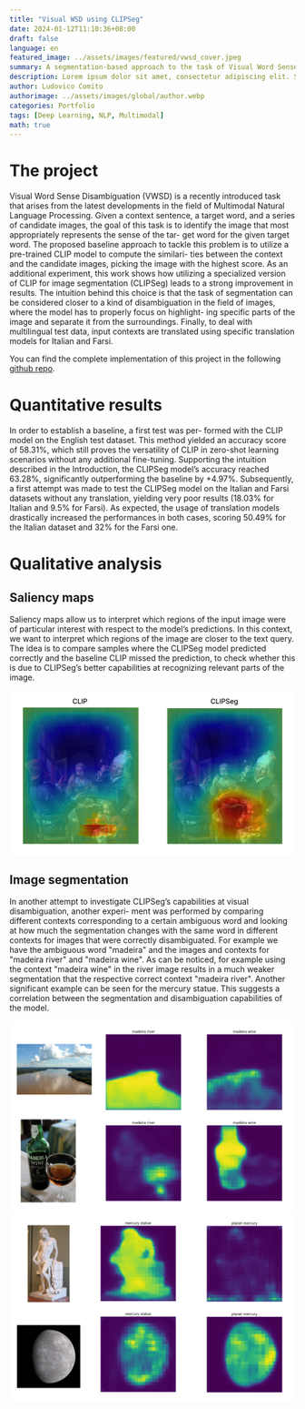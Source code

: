 ```yaml
---
title: "Visual WSD using CLIPSeg"
date: 2024-01-12T11:10:36+08:00
draft: false
language: en
featured_image: ../assets/images/featured/vwsd_cover.jpeg
summary: A segmentation-based approach to the task of Visual Word Sense Disambiguation
description: Lorem ipsum dolor sit amet, consectetur adipiscing elit. Sed cursus, odio nec venenatis lacinia, lacus lectus varius nisi, in tristique mi purus ut libero. Vestibulum vel convallis felis. Ut finibus lorem vestibulum lobortis rhoncus.
author: Ludovico Comito
authorimage: ../assets/images/global/author.webp
categories: Portfolio
tags: [Deep Learning, NLP, Multimodal]
math: true
---
```


# **The project**
 
Visual Word Sense Disambiguation (VWSD) is a recently introduced task that arises from the latest developments in the field of Multimodal Natural Language Processing. Given a context sentence, a target word, and a series of candidate images, the goal of this task is to identify the image that most appropriately represents the sense of the tar- get word for the given target word. The proposed baseline approach to tackle this problem is to utilize a pre-trained CLIP model to compute the similari- ties between the context and the candidate images, picking the image with the highest score. As an additional experiment, this work shows how utilizing a specialized version of CLIP for image segmentation (CLIPSeg) leads to a strong improvement in results. The intuition behind this choice is that the task of segmentation can be considered closer to a kind of disambiguation in the field of images, where the model has to properly focus on highlight- ing specific parts of the image and separate it from the surroundings. Finally, to deal with multilingual test data, input contexts are translated using specific translation models for Italian and Farsi.

You can find the complete implementation of this project in the following [github repo](https://github.com/ludocomito/Visual-WSD-using-CLIPSeg).

# **Quantitative results**
In order to establish a baseline, a first test was per- formed with the CLIP model on the English test dataset. This method yielded an accuracy score of 58.31%, which still proves the versatility of CLIP in zero-shot learning scenarios without any additional fine-tuning. Supporting the intuition described in the Introduction, the CLIPSeg model’s accuracy reached 63.28%, significantly outperforming the baseline by +4.97%. Subsequently, a first attempt was made to test the CLIPSeg model on the Italian and Farsi datasets without any translation, yielding very poor results (18.03% for Italian and 9.5% for Farsi). As expected, the usage of translation models drastically increased the performances in both cases, scoring 50.49% for the Italian dataset and 32% for the Farsi one.


# **Qualitative analysis**
## **Saliency maps**
Saliency maps allow us to interpret which regions of the input image were of particular interest with respect to the model’s predictions. In this context, we want to interpret which regions of the image are closer to the text query. The idea is to compare samples where the CLIPSeg model predicted correctly and the baseline CLIP missed the prediction, to check whether this is due to CLIPSeg’s better capabilities at recognizing relevant parts of the image.

![](https://github.com/ludocomito/Visual-WSD-using-CLIPSeg/raw/main/assets/glutton_saliency.png)

## **Image segmentation**
In another attempt to investigate CLIPSeg’s capabilities at visual disambiguation, another experi- ment was performed by comparing different contexts corresponding to a certain ambiguous word and looking at how much the segmentation changes with the same word in different contexts for images that were correctly disambiguated. For example we have the ambiguous word "madeira" and the images and contexts for "madeira river" and "madeira wine". As can be noticed, for example using the context "madeira wine" in the river image results in a much weaker segmentation that the respective correct context "madeira river". Another significant example can be seen for the mercury statue. This suggests a correlation between the segmentation and disambiguation capabilities of the model.

![](https://github.com/ludocomito/Visual-WSD-using-CLIPSeg/raw/main/assets/madeira_segmentations.png)
![](https://github.com/ludocomito/Visual-WSD-using-CLIPSeg/raw/main/assets/mercury_segmentations.png)


